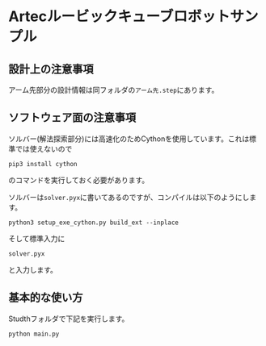 # Artecルービックキューブロボットサンプル

## 設計上の注意事項

アーム先部分の設計情報は同フォルダの```アーム先.step```にあります。

## ソフトウェア面の注意事項

ソルバー(解法探索部分)には高速化のためCythonを使用しています。これは標準では使えないので

```
pip3 install cython
```

のコマンドを実行しておく必要があります。

ソルバーは```solver.pyx```に書いてあるのですが、コンパイルは以下のようにします。

```
python3 setup_exe_cython.py build_ext --inplace
```

そして標準入力に

```
solver.pyx
```

と入力します。

## 基本的な使い方

Studthフォルダで下記を実行します。
```
python main.py
```
